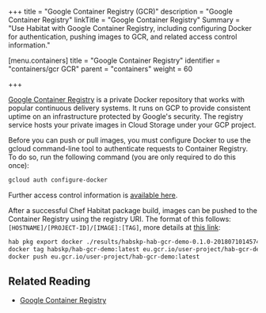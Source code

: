 +++
title = "Google Container Registry (GCR)"
description = "Google Container Registry"
linkTitle = "Google Container Registry"
Summary = "Use Habitat with Google Container Registry, including configuring Docker for authentication, pushing images to GCR, and related access control information."

[menu.containers]
    title = "Google Container Registry"
    identifier = "containers/gcr GCR"
    parent = "containers"
    weight = 60

+++

[Google Container Registry](https://cloud.google.com/container-registry/) is a private Docker repository that
works with popular continuous delivery systems. It runs on GCP to provide consistent uptime on an infrastructure
protected by Google's security. The registry service hosts your private images in Cloud Storage under your GCP project.

Before you can push or pull images, you must configure Docker to use the gcloud command-line tool to authenticate
requests to Container Registry. To do so, run the following command (you are only required to do this once):

```bash
gcloud auth configure-docker
```

Further access control information is [available here](https://cloud.google.com/container-registry/docs/access-control).

After a successful Chef Habitat package build, images can be pushed to the Container Registry using the registry URI. The format of this
follows: `[HOSTNAME]/[PROJECT-ID]/[IMAGE]:[TAG]`, more details at [this link](https://cloud.google.com/container-registry/docs/pushing-and-pulling):

```bash
hab pkg export docker ./results/habskp-hab-gcr-demo-0.1.0-20180710145742-x86_64-linux.hart
docker tag habskp/hab-gcr-demo:latest eu.gcr.io/user-project/hab-gcr-demo:latest
docker push eu.gcr.io/user-project/hab-gcr-demo:latest
```

## Related Reading

* [Google Container Registry](https://cloud.google.com/container-registry/)
